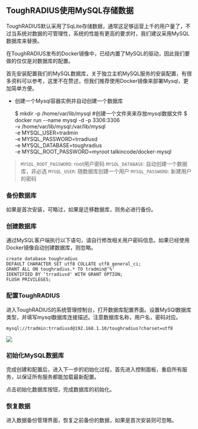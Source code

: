 
## ToughRADIUS使用MySQL存储数据

ToughRADIUS默认采用了SqLite存储数据，通常这足够运营上千的用户量了，不过当系统对数据的可管理性，系统的性能有更高的要求时，我们建议采用MySQL数据库来替换。

在ToughRADIUS发布的Docker镜像中，已经内置了MySQL的驱动，因此我们要做的仅仅是对数据库的配置。

首先安装配置我们的MySQL数据库，关于独立主机MySQL服务的安装配置，有很多资料可以参考，这里不在赘述，但我们推荐使用Docker镜像来部署Mysql，更加简单方便。

-  创建一个Mysql容器实例并自动创建一个数据库

	$ mkdir -p /home/var/lib/mysql  #创建一个文件夹来存放mysql数据文件
	$ docker run --name mysql -d -p 3306:3306 \
		-v /home/var/lib/mysql:/var/lib/mysql \
		-e MYSQL_USER=tradmin \
		-e MYSQL_PASSWORD=trradiusd \
		-e MYSQL_DATABASE=toughradius \
		-e MYSQL_ROOT_PASSWORD=myroot talkincode/docker-mysql

>   `MYSQL_ROOT_PASSWORD`: root用户密码
>   `MYSQL_DATABASE`: 自动创建一个数据库，非必选
>   `MYSQL_USER`: 随数据库创建一个用户
>   `MYSQL_PASSWORD`: 新建用户的密码


### 备份数据库

如果是首次安装，可略过，如果是迁移数据库，则务必进行备份。

### 创建数据库

通过MySQL客户端执行以下语句，请自行修改相关用户密码信息。如果已经使用Docker镜像自动创建数据库，则忽略。

	create database toughradius DEFAULT CHARACTER SET utf8 COLLATE utf8_general_ci; 
	GRANT ALL ON toughradius.* TO tradmin@‘%' IDENTIFIED BY ‘trradiusd' WITH GRANT OPTION; 
	FLUSH PRIVILEGES; 

### 配置ToughRADIUS

进入ToughRADIUS的系统管理控制台，打开数据库配置界面。设置MySQl数据库类型，并填写mysql数据库连接描述。注意数据库名称，用户名，密码对应。

	mysql://tradmin:trradiusd@192.168.1.10/toughradius?charset=utf8

![][image-1]

### 初始化MySQL数据库

完成创建和配置后，进入下一步的初始化过程，首先进入控制面板，重启所有服务，以保证所有服务都能加载最新配置。

点击初始化数据库按钮，完成数据库的初始化。

### 恢复数据

进入数据备份管理界面，恢复之前备份的数据，如果是首次安装则可忽略。

[image-1]:	../imgs/adv_mysql_config.jpg